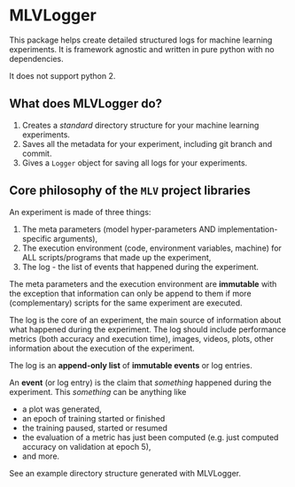 # MLVLogger

This package helps create detailed structured logs for machine learning experiments. It is framework agnostic and written in pure python with no dependencies.

It does not support python 2.

## What does MLVLogger do?

1. Creates a *standard* directory structure for your machine learning experiments.
2. Saves all the metadata for your experiment, including git branch and commit.
3. Gives a `Logger` object for saving all logs for your experiments.


## Core philosophy of the `MLV` project libraries

An experiment is made of three things:

1. The meta parameters (model hyper-parameters AND implementation-specific arguments),
2. The execution environment (code, environment variables, machine) for ALL scripts/programs that made up the experiment,
3. The log - the list of events that happened during the experiment.

The meta parameters and the execution environment are **immutable** with the exception that information can only be append to them if more (complementary) scripts for the same experiment are executed.

The log is the core of an experiment, the main source of information about what happened during the experiment. The log should include performance metrics (both accuracy and execution time), images, videos, plots, other information about the execution of the experiment.

The log is an **append-only list** of **immutable events** or log entries.

An **event** (or log entry) is the claim that *something* happened during the experiment. This *something* can be anything like

- a plot was generated,
- an epoch of training started or finished
- the training paused, started or resumed
- the evaluation of a metric has just been computed (e.g. just computed accuracy on validation at epoch 5),
- and more.

See an example directory structure generated with MLVLogger.
